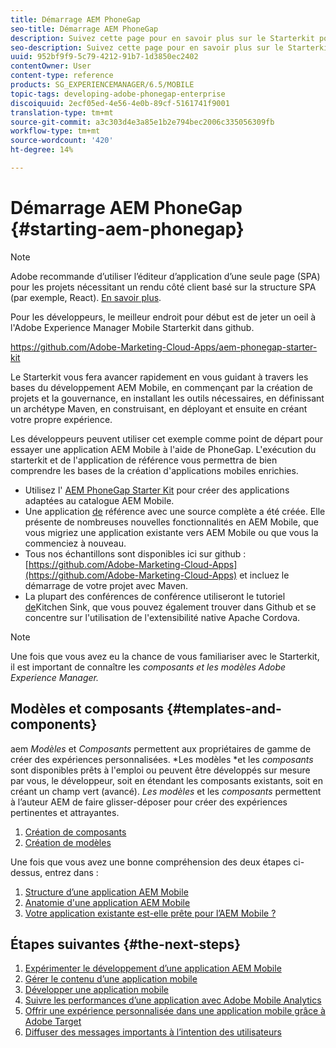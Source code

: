 ```yaml
---
title: Démarrage AEM PhoneGap
seo-title: Démarrage AEM PhoneGap
description: Suivez cette page pour en savoir plus sur le Starterkit pour les développeurs.
seo-description: Suivez cette page pour en savoir plus sur le Starterkit pour les développeurs.
uuid: 952bf9f9-5c79-4212-91b7-1d3850ec2402
contentOwner: User
content-type: reference
products: SG_EXPERIENCEMANAGER/6.5/MOBILE
topic-tags: developing-adobe-phonegap-enterprise
discoiquuid: 2ecf05ed-4e56-4e0b-89cf-5161741f9001
translation-type: tm+mt
source-git-commit: a3c303d4e3a85e1b2e794bec2006c335056309fb
workflow-type: tm+mt
source-wordcount: '420'
ht-degree: 14%

---
```



# Démarrage AEM PhoneGap {#starting-aem-phonegap}

>[!NOTE]
>
>Adobe recommande d’utiliser l’éditeur d’application d’une seule page (SPA) pour les projets nécessitant un rendu côté client basé sur la structure SPA (par exemple, React). [En savoir plus](/help/sites-developing/spa-overview.md).

Pour les développeurs, le meilleur endroit pour début est de jeter un oeil à l&#39;Adobe Experience Manager Mobile Starterkit dans github.

https://github.com/Adobe-Marketing-Cloud-Apps/aem-phonegap-starter-kit

Le Starterkit vous fera avancer rapidement en vous guidant à travers les bases du développement AEM Mobile, en commençant par la création de projets et la gouvernance, en installant les outils nécessaires, en définissant un archétype Maven, en construisant, en déployant et ensuite en créant votre propre expérience.

Les développeurs peuvent utiliser cet exemple comme point de départ pour essayer une application AEM Mobile à l&#39;aide de PhoneGap. L&#39;exécution du starterkit et de l&#39;application de référence vous permettra de bien comprendre les bases de la création d&#39;applications mobiles enrichies.

* Utilisez l&#39; [AEM PhoneGap Starter Kit](https://github.com/Adobe-Marketing-Cloud-Apps/aem-phonegap-starter-kit) pour créer des applications adaptées au catalogue AEM Mobile.
* Une application [de](https://github.com/Adobe-Marketing-Cloud-Apps/aem-mobile-hybrid-reference) référence avec une source complète a été créée. Elle présente de nombreuses nouvelles fonctionnalités en AEM Mobile, que vous migriez une application existante vers AEM Mobile ou que vous la commenciez à nouveau.
* Tous nos échantillons sont disponibles ici sur github : [https://github.com/Adobe-Marketing-Cloud-Apps](https://github.com/Adobe-Marketing-Cloud-Apps) et incluez le démarrage de votre projet avec Maven.
* La plupart des conférences de conférence utiliseront le tutoriel [de](https://github.com/blefebvre/aem-phonegap-kitchen-sink)Kitchen Sink, que vous pouvez également trouver dans Github et se concentre sur l&#39;utilisation de l&#39;extensibilité native Apache Cordova.

>[!NOTE]
>
>Une fois que vous avez eu la chance de vous familiariser avec le Starterkit, il est important de connaître les *composants et les modèles Adobe Experience Manager.*

## Modèles et composants {#templates-and-components}

aem *Modèles* et *Composants* permettent aux propriétaires de gamme de créer des expériences personnalisées. *Les modèles *et les *composants* sont disponibles prêts à l&#39;emploi ou peuvent être développés sur mesure par vous, le développeur, soit en étendant les composants existants, soit en créant un champ vert (avancé). *Les modèles* et les *composants* permettent à l’auteur AEM de faire glisser-déposer pour créer des expériences pertinentes et attrayantes.

1. [Création de composants](/help/sites-developing/components.md)
1. [Création de modèles](/help/sites-developing/templates.md)

Une fois que vous avez une bonne compréhension des deux étapes ci-dessus, entrez dans :

1. [Structure d’une application AEM Mobile](/help/mobile/phonegap-structure-an-app.md)
1. [Anatomie d&#39;une application AEM Mobile](/help/mobile/phonegap-apps-arch.md)
1. [Votre application existante est-elle prête pour l’AEM Mobile ?](/help/mobile/phonegap-adding-content-to-imported-app.md)

## Étapes suivantes {#the-next-steps}

1. [Expérimenter le développement d’une application AEM Mobile](/help/mobile/starting-aem-phonegap-app.md)
1. [Gérer le contenu d’une application mobile](/help/mobile/phonegap-manage-app-content.md)
1. [Développer une application mobile](/help/mobile/building-app-mobile-phonegap.md)
1. [Suivre les performances d’une application avec Adobe Mobile Analytics](/help/mobile/phonegap-intro-to-app-analytics.md)
1. [Offrir une expérience personnalisée dans une application mobile grâce à Adobe Target](/help/mobile/phonegap-aem-mobile-content-personalization.md)
1. [Diffuser des messages importants à l’intention des utilisateurs](/help/mobile/phonegap-push-notifications.md)
